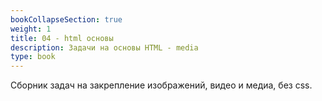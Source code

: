 ```yaml
---
bookCollapseSection: true
weight: 1
title: 04 - html основы
description: Задачи на основы HTML - media
type: book
---
```


Сборник задач на закрепление изображений, видео и медиа, без css.
